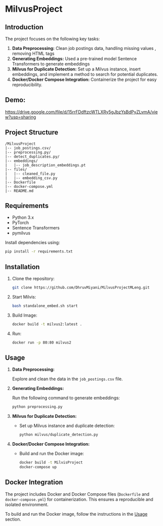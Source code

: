 # MilvusProject


## Introduction

The project focuses on the following key tasks:

1. **Data Preprocessing:**  Clean job postings data, handling missing values , removing HTML tags 
2. **Generating Embeddings:** Used a pre-trained model Sentence Transformers to generate embeddings 
3. **Milvus for Duplicate Detection:** Set up a Milvus instance, insert embeddings, and implement a method to search for potential duplicates.
4. **Docker/Docker Compose Integration:** Containerize the project for easy reproducibility.

## Demo:

https://drive.google.com/file/d/15rrFDdftzcWTLXRy5gJbzYsBdPyZLvmA/view?usp=sharing


## Project Structure

```plaintext
/MilvusProject
|-- job_postings.csv/
|-- preprocessing.py/
|-- detect_duplicates.py/
|-- embeddings/
|   |-- job_description_embeddings.pt
|-- files/
|   |-- cleaned_file.py
|   |-- embedding_csv.py
|-- Dockerfile
|-- docker-compose.yml
|-- README.md
```



## Requirements

- Python 3.x
- PyTorch
- Sentence Transformers
- pymilvus



Install dependencies using:

```bash
pip install -r requirements.txt
```



## Installation

1. Clone the repository:

   ```bash
   git clone https://github.com/DhruvMiyani/MilvusProjectMLeng.git
   ```

3. Start Milvis:

   ```bash
   bash standalone_embed.sh start
   ```
4. Build Image:

   ```bash
   docker build -t milvus2:latest .
   ```

4. Run:

   ```bash
   docker run -p 80:80 milvus2
   ```   



## Usage

1. **Data Preprocessing:**

   Explore and clean the data in the `job_postings.csv` file.

2. **Generating Embeddings:**

   Run the following command to generate embeddings:

   ```bash
   python preprocessing.py
   ```

3. **Milvus for Duplicate Detection:**

   - Set up Milvus instance and duplicate detection:

     ```bash
     python milvus/duplicate_detection.py
     ```

4. **Docker/Docker Compose Integration:**

   - Build and run the Docker image:

     ```bash
     docker build -t MilvisProject
     docker-compose up
     ```


## Docker Integration

The project includes Docker and Docker Compose files (`Dockerfile` and `docker-compose.yml`) for containerization. This ensures a reproducible and isolated environment.

To build and run the Docker image, follow the instructions in the [Usage](#usage) section.


